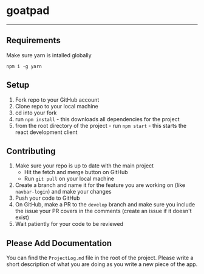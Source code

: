 # goatpad

---

## Requirements

Make sure yarn is intalled globally

```
npm i -g yarn
```

## Setup

1. Fork repo to your GitHub account
2. Clone repo to your local machine
3. cd into your fork
4. run `npm install` - this downloads all dependencies for the project
5. from the root directory of the project - run `npm start` - this starts the react development client

## Contributing

1. Make sure your repo is up to date with the main project
   - Hit the fetch and merge button on GitHub
   - Run `git pull` on your local machine
1. Create a branch and name it for the feature you are working on (like `navbar-login`) and make your changes
1. Push your code to GitHub
1. On GitHub, make a PR to the `develop` branch and make sure you include the issue your PR covers in the comments (create an issue if it doesn't exist)
1. Wait patiently for your code to be reviewed

## Please Add Documentation

You can find the `ProjectLog.md` file in the root of the project. Please write a short description of what you are doing as you write a new piece of the app.
